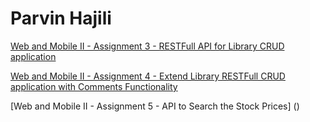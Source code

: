 # Parvin Hajili

[Web and Mobile II - Assignment 3 - RESTFull API for Library CRUD application](phajili2021)


[Web and Mobile II - Assignment 4 - Extend Library RESTFull CRUD application with Comments Functionality
 ](phajili2021_As4)

[Web and Mobile II - Assignment 5 - API to Search the Stock Prices] ()

